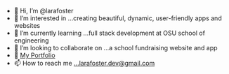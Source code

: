 - 👋  Hi, I’m @larafoster
- 👀  I’m interested in ...creating beautiful, dynamic, user-friendly apps and websites
- 🌱  I’m currently learning ...full stack development at OSU school of engineering
- 💞️  I’m looking to collaborate on ...a school fundraising website and app
- 📕  [My Portfolio](https://github.com/larafoster/Portfolio-Project)
- 📫  How to reach me ...larafoster.dev@gmail.com

<!---
larafoster/larafoster is a ✨ special ✨ repository because its `README.md` (this file) appears on your GitHub profile.
You can click the Preview link to take a look at your changes.
--->
